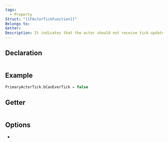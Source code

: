 ```yaml
---
tags:
  - Property
Struct: "[[FActorTickFunction]]"
Belongs to: 
Getter: 
Description: It indicates that the actor should not receive tick updates.
---
```


## Declaration

```cpp
```

## Example

```cpp
PrimaryActorTick.bCanEverTick = false
```

## Getter

```cpp
```

## Options
- 